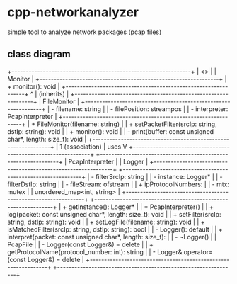 # cpp-networkanalyzer
simple tool to analyze network packages (pcap files)

## class diagram

+---------------------------------------------------------------+
|                           <<abstract>>                        |
|                             Monitor                           |
+---------------------------------------------------------------+
| + monitor(): void                                             |
+---------------------------------------------------------------+
             ^
             | (inherits)
             |
+---------------------------------------------------------------+
|                           FileMonitor                         |
+---------------------------------------------------------------+
| - filename: string                                            |
| - filePosition: streampos                                     |
| - interpreter: PcapInterpreter                                |
+---------------------------------------------------------------+
| + FileMonitor(filename: string)                               |
| + setPacketFilter(srcIp: string, dstIp: string): void         |
| + monitor(): void                                             |
| - print(buffer: const unsigned char*, length: size_t): void   |
+---------------------------------------------------------------+
      | 1 (association)
      | uses
      V
+---------------------------------------------------------------+           +---------------------------------------------------------------+
|                         PcapInterpreter                       |           |                               Logger                          |
+---------------------------------------------------------------+           +---------------------------------------------------------------+
| - filterSrcIp: string                                         |           | - instance: Logger*                                           |
| - filterDstIp: string                                         |           | - fileStream: ofstream                                        |
| + ipProtocolNumbers:                                          |           | - mtx: mutex                                                  |
|   unordered_map<int, string>                                  |           +---------------------------------------------------------------+
+---------------------------------------------------------------+           | + getInstance(): Logger*                                      |
| + PcapInterpreter()                                           |           | + log(packet: const unsigned char*, length: size_t): void     |
| + setFilter(srcIp: string, dstIp: string): void               |           | + setLogFile(filename: string): void                          |
| + isMatchedFilter(srcIp: string, dstIp: string): bool         |           | - Logger(): default                                           |
| + interpret(packet: const unsigned char*, length: size_t):    |           | - ~Logger()                                                   |
|   PcapFile                                                    |           | - Logger(const Logger&) = delete                              |
| + getProtocolName(protocol_number: int): string               |           | - Logger& operator=(const Logger&) = delete                   |
+---------------------------------------------------------------+           +---------------------------------------------------------------+
